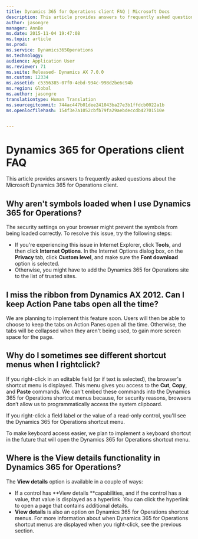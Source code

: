 ```yaml
---
title: Dynamics 365 for Operations client FAQ | Microsoft Docs
description: This article provides answers to frequently asked questions about the Microsoft Dynamics 365 for Operations client.
author: jasongre
manager: AnnBe
ms.date: 2015-11-04 19:47:08
ms.topic: article
ms.prod: 
ms.service: Dynamics365Operations
ms.technology: 
audience: Application User
ms.reviewer: 71
ms.suite: Released- Dynamics AX 7.0.0
ms.custom: 12334
ms.assetid: c5356385-07f0-4ebd-934c-998d2be6c94b
ms.region: Global
ms.author: jasongre
translationtype: Human Translation
ms.sourcegitcommit: 744ac447b01dee241043ba27e3b1ffdcb0022a1b
ms.openlocfilehash: 154f3e7a1052cbfb79fa29aebdeccdb42701510e


---
```


# <a name="dynamics-365-for-operations-client-faq"></a>Dynamics 365 for Operations client FAQ

This article provides answers to frequently asked questions about the Microsoft Dynamics 365 for Operations client.

<a name="why-arent-symbols-loaded-when-i-use-dynamics-365-for-operations"></a>Why aren't symbols loaded when I use Dynamics 365 for Operations?
-----------------------------------------------------------------

The security settings on your browser might prevent the symbols from being loaded correctly. To resolve this issue, try the following steps:

-   If you're experiencing this issue in Internet Explorer, click **Tools**, and then click **Internet Options**.  In the Internet Options dialog box, on the **Privacy** tab, click **Custom level**, and make sure the **Font download** option is selected.
-   Otherwise, you might have to add the Dynamics 365 for Operations site to the list of trusted sites.

## <a name="i-miss-the-ribbon-from-dynamics-ax-2012-can-i-keep-action-pane-tabs-open-all-the-time"></a>I miss the ribbon from Dynamics AX 2012. Can I keep Action Pane tabs open all the time?
We are planning to implement this feature soon. Users will then be able to choose to keep the tabs on Action Panes open all the time. Otherwise, the tabs will be collapsed when they aren't being used, to gain more screen space for the page.

## <a name="why-do-i-sometimes-see-different-shortcut-menus-when-i-rightclick"></a>Why do I sometimes see different shortcut menus when I rightclick?
If you right-click in an editable field (or if text is selected), the browser's shortcut menu is displayed. This menu gives you access to the **Cut**, **Copy**, and **Paste** commands. We can't embed these commands into the Dynamics 365 for Operations shortcut menus because, for security reasons, browsers don’t allow us to programmatically access the system clipboard.

If you right-click a field label or the value of a read-only control, you'll see the Dynamics 365 for Operations shortcut menu.

To make keyboard access easier, we plan to implement a keyboard shortcut in the future that will open the Dynamics 365 for Operations shortcut menu.

## <a name="where-is-the-view-details-functionality-in-dynamics-365-for-operations"></a>Where is the View details functionality in Dynamics 365 for Operations?
The **View details** option is available in a couple of ways:

-   If a control has **View details **capabilities, and if the control has a value, that value is displayed as a hyperlink. You can click the hyperlink to open a page that contains additional details.
-   **View details** is also an option on Dynamics 365 for Operations shortcut menus. For more information about when Dynamics 365 for Operations shortcut menus are displayed when you right-click, see the previous section.





<!--HONumber=Feb17_HO3-->


